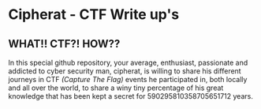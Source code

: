 # Cipherat - CTF Write up's

## WHAT!! CTF?! HOW??
In this special github repository, your average, enthusiast, passionate and addicted to cyber security man, cipherat, is willing to share his different journeys in CTF _(Capture The Flag)_ events he participated in, both locally and all over the world, to share a winy tiny percentage of his great knowledge that has been kept a secret for 590295810358705651712 years.
